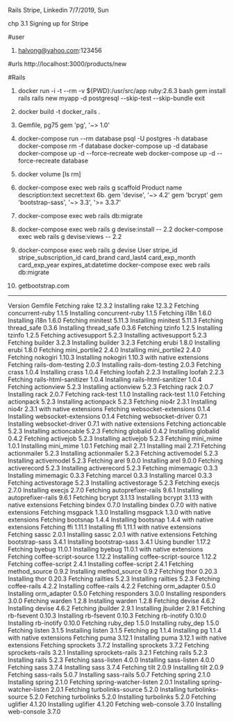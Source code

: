 Rails Stripe, Linkedin
7/7/2019, Sun

chp 3.1
Signing up for Stripe

#user
1. halvong@yahoo.com:123456

#urls
http://localhost:3000/products/new

#Rails
1. docker run -i -t --rm -v ${PWD}:/usr/src/app ruby:2.6.3 bash
   gem install rails
   rails new myapp -d postgresql --skip-test --skip-bundle
   exit
2. docker build -t docker_rails .

3. Gemfile, pg75 
	gem 'pg', '~> 1.0'
    
4. docker-compose run --rm database psql -U postgres -h database
   docker-compose rm -f database
   docker-compose up -d database
   docker-compose up -d --force-recreate web
   docker-compose up -d --force-recreate database
   
5. docker volume [ls rm]
6. docker-compose exec web rails g scaffold Product name description:text secret:text
6b. gem 'devise', '~> 4.2'
    gem 'bcrypt'
    gem 'bootstrap-sass', '~> 3.3', '>= 3.3.7'
7. docker-compose exec web rails db:migrate
8. docker-compose exec web rails g devise:install -- 2.2 
   docker-compose exec web rails g devise:views   -- 2.2 
9. docker-compose exec web rails g devise User stripe_id stripe_subscription_id card_brand card_last4 card_exp_month card_exp_year expires_at:datetime 
   docker-compose exec web rails db:migrate
10. getbootstrap.com


---
Version Gemfile
Fetching rake 12.3.2
Installing rake 12.3.2
Fetching concurrent-ruby 1.1.5
Installing concurrent-ruby 1.1.5
Fetching i18n 1.6.0
Installing i18n 1.6.0
Fetching minitest 5.11.3
Installing minitest 5.11.3
Fetching thread_safe 0.3.6
Installing thread_safe 0.3.6
Fetching tzinfo 1.2.5
Installing tzinfo 1.2.5
Fetching activesupport 5.2.3
Installing activesupport 5.2.3
Fetching builder 3.2.3
Installing builder 3.2.3
Fetching erubi 1.8.0
Installing erubi 1.8.0
Fetching mini_portile2 2.4.0
Installing mini_portile2 2.4.0
Fetching nokogiri 1.10.3
Installing nokogiri 1.10.3 with native extensions
Fetching rails-dom-testing 2.0.3
Installing rails-dom-testing 2.0.3
Fetching crass 1.0.4
Installing crass 1.0.4
Fetching loofah 2.2.3
Installing loofah 2.2.3
Fetching rails-html-sanitizer 1.0.4
Installing rails-html-sanitizer 1.0.4
Fetching actionview 5.2.3
Installing actionview 5.2.3
Fetching rack 2.0.7
Installing rack 2.0.7
Fetching rack-test 1.1.0
Installing rack-test 1.1.0
Fetching actionpack 5.2.3
Installing actionpack 5.2.3
Fetching nio4r 2.3.1
Installing nio4r 2.3.1 with native extensions
Fetching websocket-extensions 0.1.4
Installing websocket-extensions 0.1.4
Fetching websocket-driver 0.7.1
Installing websocket-driver 0.7.1 with native extensions
Fetching actioncable 5.2.3
Installing actioncable 5.2.3
Fetching globalid 0.4.2
Installing globalid 0.4.2
Fetching activejob 5.2.3
Installing activejob 5.2.3
Fetching mini_mime 1.0.1
Installing mini_mime 1.0.1
Fetching mail 2.7.1
Installing mail 2.7.1
Fetching actionmailer 5.2.3
Installing actionmailer 5.2.3
Fetching activemodel 5.2.3
Installing activemodel 5.2.3
Fetching arel 9.0.0
Installing arel 9.0.0
Fetching activerecord 5.2.3
Installing activerecord 5.2.3
Fetching mimemagic 0.3.3
Installing mimemagic 0.3.3
Fetching marcel 0.3.3
Installing marcel 0.3.3
Fetching activestorage 5.2.3
Installing activestorage 5.2.3
Fetching execjs 2.7.0
Installing execjs 2.7.0
Fetching autoprefixer-rails 9.6.1
Installing autoprefixer-rails 9.6.1
Fetching bcrypt 3.1.13
Installing bcrypt 3.1.13 with native extensions
Fetching bindex 0.7.0
Installing bindex 0.7.0 with native extensions
Fetching msgpack 1.3.0
Installing msgpack 1.3.0 with native extensions
Fetching bootsnap 1.4.4
Installing bootsnap 1.4.4 with native extensions
Fetching ffi 1.11.1
Installing ffi 1.11.1 with native extensions
Fetching sassc 2.0.1
Installing sassc 2.0.1 with native extensions
Fetching bootstrap-sass 3.4.1
Installing bootstrap-sass 3.4.1
Using bundler 1.17.2
Fetching byebug 11.0.1
Installing byebug 11.0.1 with native extensions
Fetching coffee-script-source 1.12.2
Installing coffee-script-source 1.12.2
Fetching coffee-script 2.4.1
Installing coffee-script 2.4.1
Fetching method_source 0.9.2
Installing method_source 0.9.2
Fetching thor 0.20.3
Installing thor 0.20.3
Fetching railties 5.2.3
Installing railties 5.2.3
Fetching coffee-rails 4.2.2
Installing coffee-rails 4.2.2
Fetching orm_adapter 0.5.0
Installing orm_adapter 0.5.0
Fetching responders 3.0.0
Installing responders 3.0.0
Fetching warden 1.2.8
Installing warden 1.2.8
Fetching devise 4.6.2
Installing devise 4.6.2
Fetching jbuilder 2.9.1
Installing jbuilder 2.9.1
Fetching rb-fsevent 0.10.3
Installing rb-fsevent 0.10.3
Fetching rb-inotify 0.10.0
Installing rb-inotify 0.10.0
Fetching ruby_dep 1.5.0
Installing ruby_dep 1.5.0
Fetching listen 3.1.5
Installing listen 3.1.5
Fetching pg 1.1.4
Installing pg 1.1.4 with native extensions
Fetching puma 3.12.1
Installing puma 3.12.1 with native extensions
Fetching sprockets 3.7.2
Installing sprockets 3.7.2
Fetching sprockets-rails 3.2.1
Installing sprockets-rails 3.2.1
Fetching rails 5.2.3
Installing rails 5.2.3
Fetching sass-listen 4.0.0
Installing sass-listen 4.0.0
Fetching sass 3.7.4
Installing sass 3.7.4
Fetching tilt 2.0.9
Installing tilt 2.0.9
Fetching sass-rails 5.0.7
Installing sass-rails 5.0.7
Fetching spring 2.1.0
Installing spring 2.1.0
Fetching spring-watcher-listen 2.0.1
Installing spring-watcher-listen 2.0.1
Fetching turbolinks-source 5.2.0
Installing turbolinks-source 5.2.0
Fetching turbolinks 5.2.0
Installing turbolinks 5.2.0
Fetching uglifier 4.1.20
Installing uglifier 4.1.20
Fetching web-console 3.7.0
Installing web-console 3.7.0